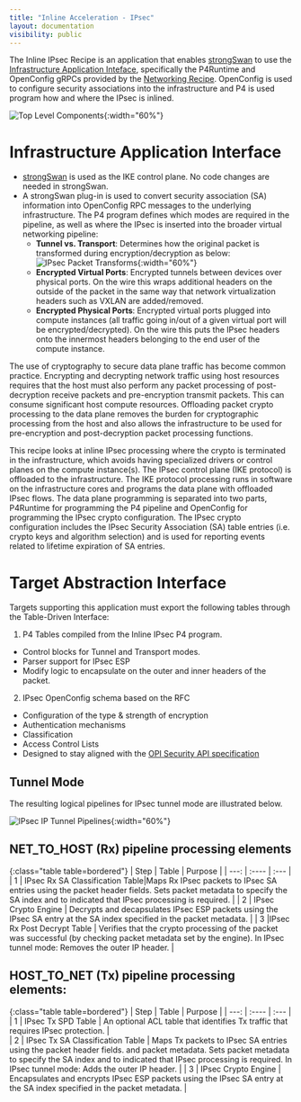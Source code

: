 ```yaml
---
title: "Inline Acceleration - IPsec"
layout: documentation
visibility: public
---
```


The Inline IPsec Recipe is an application that enables [strongSwan](https://www.strongswan.org/) to use the [Infrastructure Application Inteface](https://ipdk.io/documentation/Interfaces/InfraApp/), specifically the P4Runtime and OpenConfig gRPCs provided by the [Networking Recipe](https://ipdk.io/documentation/Recipes/InfrastructureNetworking/). OpenConfig is used to configure security associations into the infrastructure and P4 is used program how and where the IPsec is inlined. 

![Top Level Components](../img/InlineIPsec_Recipe.svg "Inline IPsec Top Level"){:width="60%"}

# Infrastructure Application Interface #

 - [strongSwan](https://www.strongswan.org/) is used as the IKE control plane.  No code changes are needed in strongSwan.
 - A strongSwan plug-in is used to convert security association (SA) information into OpenConfig RPC messages to the underlying infrastructure.  The P4 program defines which modes are required in the pipeline, as well as where the IPsec is inserted into the broader virtual networking pipeline:
   - **Tunnel vs. Transport**: Determines how the original packet is transformed during encryption/decryption as below: 
![IPsec Packet Transforms](../img/IPsec_Packet_Transforms.svg "IPsec Packet Transforms"){:width="60%"}
   - **Encrypted Virtual Ports**: Encrypted tunnels between devices over physical ports.  On the wire this wraps additional headers on the outside of the packet in the same way that network virtualization headers such as VXLAN are added/removed.
   - **Encrypted Physical Ports**: Encrypted virtual ports plugged into compute instances (all traffic going in/out of a given virtual port will be encrypted/decrypted).  On the wire this puts the IPsec headers onto the innermost headers belonging to the end user of the compute instance.


The use of cryptography to secure data plane traffic has become common practice. Encrypting and decrypting network traffic using host resources requires that the host must also perform any packet processing of post-decryption receive packets and pre-encryption transmit packets. This can consume significant host compute resources. Offloading packet crypto processing to the data plane removes the burden for cryptographic processing from the host and also allows the infrastructure to be used for pre-encryption and post-decryption packet processing functions.

This recipe looks at inline IPsec processing where the crypto is terminated in the infrastructure, which avoids having specialized drivers or control planes on the compute instance(s). The IPsec control plane (IKE protocol) is offloaded to the infrastructure. The IKE protocol processing runs in software on the infrastructure cores and programs the data plane with offloaded IPsec flows. The data plane programming is separated into two parts, P4Runtime for programming the P4 pipeline and OpenConfig for programming the IPsec crypto configuration. The IPsec crypto configuration includes the IPsec Security Association (SA) table entries (i.e. crypto keys and algorithm selection) and is used for reporting events related to lifetime expiration of SA entries.

# Target Abstraction Interface

Targets supporting this application must export the following tables through the Table-Driven Interface:

1. P4 Tables compiled from the Inline IPsec P4 program.
* Control blocks for Tunnel and Transport modes.
* Parser support for IPsec ESP
* Modify logic to encapsulate on the outer and inner headers of the packet.
2. IPsec OpenConfig schema based on the RFC
* Configuration of the type & strength of encryption
* Authentication mechanisms
* Classification
* Access Control Lists
* Designed to stay aligned with the [OPI Security API specification](https://github.com/opiproject/opi-api/blob/main/security/proto/autogen.md) 

## Tunnel Mode 

The resulting logical pipelines for IPsec tunnel mode are illustrated below.

![IPsec IP Tunnel Pipelines](../img/IPsec-IP-Tunnel-Pipelines.svg "IPsec IP Tunnel Pipelines"){:width="60%"}

## NET_TO_HOST (Rx) pipeline processing elements

{:class="table table=bordered"}
| Step | Table  | Purpose                 |
| ---: | :----  | :---                    |
| 1    | IPsec Rx SA Classification Table|Maps Rx IPsec packets to IPsec SA entries using the packet header fields. Sets packet metadata to specify the SA index and to indicated that IPsec processing is required. |
| 2    | IPsec Crypto Engine | Decrypts and decapsulates IPsec ESP packets using the IPsec SA entry at the SA index specified in the packet metadata. |
| 3    |IPsec Rx Post Decrypt Table | Verifies that the crypto processing of the packet was successful (by checking packet metadata set by the engine). In IPsec tunnel mode: Removes the outer IP header. |

## HOST_TO_NET (Tx) pipeline processing elements:

{:class="table table=bordered"}
| Step | Table  | Purpose                 |
| ---: | :----  | :---                    |
| 1    | IPsec Tx SPD Table | An optional ACL table that identifies Tx traffic that requires IPsec protection. |	
| 2    | IPsec Tx SA Classification Table | Maps Tx packets to IPsec SA entries using the packet header fields. and packet metadata. Sets packet metadata to specify the SA index and to indicated that IPsec processing is required. In IPsec tunnel mode: Adds the outer IP header. |
| 3    | IPsec Crypto Engine | Encapsulates and encrypts IPsec ESP packets using the IPsec SA entry at the SA index specified in the packet metadata. |

